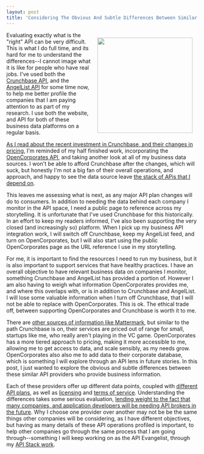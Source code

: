 ```yaml
---
layout: post
title: 'Considering The Obvious And Subtle Differences Between Similar API Providers'
---
```

<p><img style="padding: 15px;" src="https://s3.amazonaws.com/kinlane-productions/bw-icons/bw-differences.png" alt="" width="250" align="right" /></p>
<p>Evaluating exactly what is the "right" API can be very difficult. This is what I do full time, and its hard for me to understand the differences--I cannot image what it is like for people who have real jobs. I've used both the <a href="https://data.crunchbase.com/">Crunchbase API</a>, and the <a href="https://angel.co/api">AngelList API</a> for some time now, to help me better profile the companies that I am paying attention to as part of my research. I use both the website, and API for both of these business data platforms on a regular basis.&nbsp;</p>
<p><a href="http://techcrunch.com/2016/02/10/crunchbase-raises-2m-series-a2-launches-paid-plans-for-data-access/">As I read about the recent investment in Crunchbase, and their changes in pricing</a>, I'm reminded of my half finished work, incorporating the <a href="https://api.opencorporates.com/">OpenCorporates API</a>, and taking another look at all of my business data sources. I won't be able to afford Crunchbase after the changes, which will suck, but honestly I'm not a big fan of their overall operations, and approach, and happy to see the data source leave <a href="http://stack.apievangelist.com/companies.html">the stack of APis that I depend on</a>.&nbsp;</p>
<p>This leaves me assessing what is next, as any major API plan changes will do to consumers. In addition to needing the data behind each company I monitor in the API space, I need a public page to reference across my storytelling. It is unfortunate that I've used Crunchbase for this historically. In an effort to keep my readers informed, I've also been supporting the very closed (and increasingly so) platform. When I pick up my business API integration work, I will switch off Crunchbase, keep my AngelList feed, and turn on OpenCorporates, but I will also start using the public OpenCorporates page as the URL reference I use in my storytelling.&nbsp;</p>
<p>For me, it is important to find the resources I need to run my business, but it is also important to support services that have healthy practices. I have an overall objective to have relevant business data on companies I monitor, something Crunchbase and AngelList has provided a portion of. However I am also having to weigh what information OpenCorporates provides me, and where this overlaps with, or is in addition to Crunchbase and AngelList. I will lose some valuable information when I turn off Crunchbase, that I will not be able to replace with OpenCorporates. This is ok. The ethical trade off, between supporting OpenCorporates and Crunchbase is worth it to me.&nbsp;</p>
<p>There are <a href="https://mattermark.com/api/">other sources of information like Mattermark</a>, but similar to the path Crunchbase is on, their services are priced out of range for small, startups like me, who really aren't playing in the VC game. OpenCorporates has a more tiered approach to pricing, making it more accessible to me, allowing me to get access to data, and scale sensibly, as my needs grow. OpenCorporates also also me to add data to their corporate database, which is something I will explore through an API lens in future stories. In this post, I just wanted to explore the obvious and subtle differences between these similar API providers who provide business information.</p>
<p>Each of these providers offer up different data points, coupled with <a href="http://plans.apievangelist.com/">different API plans</a>, as well as <a href="http://licensing.apievangelist.com/">licensing</a> and <a href="http://tos.apievangelist.com">terms of service</a>. Understanding the differences takes some serious evaluation, <a href="http://apievangelist.com/2014/10/10/exploring-the-possibilities-of-being-an-api-broker/">lending weight to the fact that many companies, and application developers will be needing API brokers in the future</a>. Why I choose one provider over another may not be be the same things other companies will be considering, as I have different objectives, but having as many details of these API operations profiled is important, to help other companies go through the same process that I am going through--something I will keep working on as the API Evangelist, through my <a href="http://theapistack.com/">API Stack work</a>.</p>